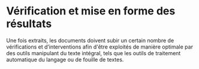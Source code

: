 # Vérification et mise en forme des résultats

Une fois extraits, les documents doivent subir un certain nombre de vérifications et d’interventions afin d'être exploités de manière optimale par des outils manipulant du texte intégral, tels que les outils de traitement automatique du langage ou de fouille de textes.

